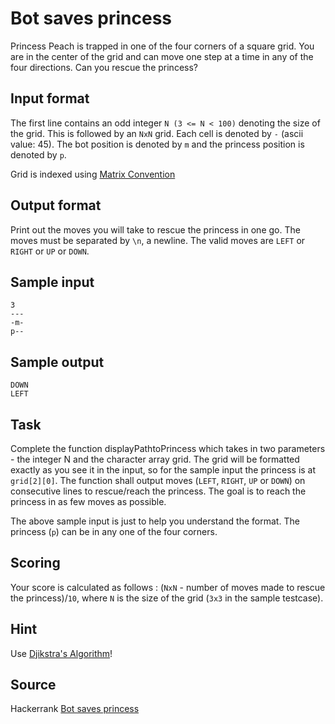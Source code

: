 # Bot saves princess 

Princess Peach is trapped in one of the four corners of a square grid. You are in the center of the grid and can move one step at a time in any of the four directions. Can you rescue the princess?

## Input format

The first line contains an odd integer `N (3 <= N < 100)` denoting the size of the grid. This is followed by an `NxN` grid. Each cell is denoted by `-` (ascii value: 45). The bot position is denoted by `m` and the princess position is denoted by `p`.

Grid is indexed using [Matrix Convention](https://www.hackerrank.com/scoring/board-convention)

## Output format

Print out the moves you will take to rescue the princess in one go. The moves must be separated by `\n`, a newline. The valid moves are `LEFT` or` RIGHT` or `UP` or `DOWN`.

## Sample input

```
3
---
-m-
p--
```

## Sample output

```
DOWN
LEFT
```

## Task

Complete the function displayPathtoPrincess which takes in two parameters - the integer N and the character array grid. The grid will be formatted exactly as you see it in the input, so for the sample input the princess is at `grid[2][0]`. The function shall output moves (`LEFT`, `RIGHT`, `UP` or `DOWN`) on consecutive lines to rescue/reach the princess. The goal is to reach the princess in as few moves as possible.

The above sample input is just to help you understand the format. The princess (`p`) can be in any one of the four corners.

## Scoring

Your score is calculated as follows : (`NxN` - number of moves made to rescue the princess)/`10`, where `N` is the size of the grid (`3x3` in the sample testcase).

## Hint

Use [Djikstra's Algorithm](https://en.wikipedia.org/wiki/Dijkstra%27s_algorithm)!

## Source

Hackerrank [Bot saves princess](https://www.hackerrank.com/challenges/saveprincess/problem)
